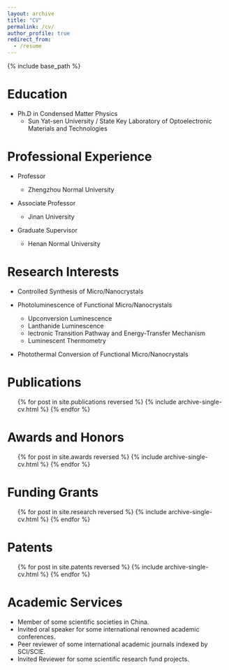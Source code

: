 ```yaml
---
layout: archive
title: "CV"
permalink: /cv/
author_profile: true
redirect_from:
  - /resume
---
```


{% include base_path %}

Education
======
* Ph.D in Condensed Matter Physics
  * Sun Yat-sen University / State Key Laboratory of Optoelectronic Materials and Technologies

Professional Experience
======
* Professor
  * Zhengzhou Normal University

* Associate Professor
  * Jinan University

* Graduate Supervisor
  * Henan Normal University

Research Interests
======
* Controlled Synthesis of Micro/Nanocrystals

* Photoluminescence of Functional Micro/Nanocrystals
  * Upconversion Luminescence
  * Lanthanide Luminescence
  * lectronic Transition Pathway and Energy-Transfer Mechanism
  * Luminescent Thermometry

* Photothermal Conversion of Functional Micro/Nanocrystals

Publications
======
  <ul>{% for post in site.publications reversed %}
    {% include archive-single-cv.html %}
  {% endfor %}</ul>

Awards and Honors
======
  <ul>{% for post in site.awards reversed %}
    {% include archive-single-cv.html %}
  {% endfor %}</ul>

Funding Grants
======
  <ul>{% for post in site.research reversed %}
    {% include archive-single-cv.html %}
  {% endfor %}</ul>
 
Patents
======
  <ul>{% for post in site.patents reversed %}
    {% include archive-single-cv.html %}
  {% endfor %}</ul>

Academic Services
======
* Member of some scientific societies in China.
* Invited oral speaker for some international renowned academic conferences.
* Peer reviewer of some international academic journals indexed by SCI/SCIE.
* Invited Reviewer for some scientific research fund projects.

